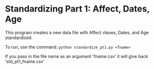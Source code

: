 # Standardizing Part 1: Affect, Dates, Age

This program creates a new data file with Affect vlaues, Dates, and Age standardized.

To run, use the command: `python standardize_pt1.py <fname>` 

If you pass in the file name as an argument 'fname.csv' it will give back 'std_pt1_fname.csv'
